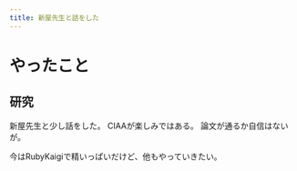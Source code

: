 ```yaml
---
title: 新屋先生と話をした
---
```


# やったこと

## 研究

新屋先生と少し話をした。
CIAAが楽しみではある。
論文が通るか自信はないが。

今はRubyKaigiで精いっぱいだけど、他もやっていきたい。
